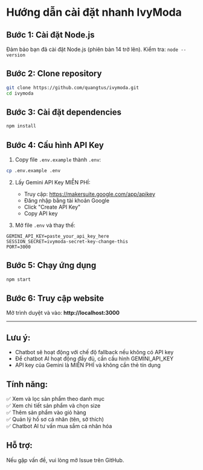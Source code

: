 # Hướng dẫn cài đặt nhanh IvyModa

## Bước 1: Cài đặt Node.js
Đảm bảo bạn đã cài đặt Node.js (phiên bản 14 trở lên).
Kiểm tra: `node --version`

## Bước 2: Clone repository
```bash
git clone https://github.com/quangtus/ivymoda.git
cd ivymoda
```

## Bước 3: Cài đặt dependencies
```bash
npm install
```

## Bước 4: Cấu hình API Key
1. Copy file `.env.example` thành `.env`:
```bash
cp .env.example .env
```

2. Lấy Gemini API Key MIỄN PHÍ:
   - Truy cập: https://makersuite.google.com/app/apikey
   - Đăng nhập bằng tài khoản Google
   - Click "Create API Key"
   - Copy API key

3. Mở file `.env` và thay thế:
```env
GEMINI_API_KEY=paste_your_api_key_here
SESSION_SECRET=ivymoda-secret-key-change-this
PORT=3000
```

## Bước 5: Chạy ứng dụng
```bash
npm start
```

## Bước 6: Truy cập website
Mở trình duyệt và vào: **http://localhost:3000**

---

## Lưu ý:
- Chatbot sẽ hoạt động với chế độ fallback nếu không có API key
- Để chatbot AI hoạt động đầy đủ, cần cấu hình GEMINI_API_KEY
- API key của Gemini là MIỄN PHÍ và không cần thẻ tín dụng

## Tính năng:
✅ Xem và lọc sản phẩm theo danh mục  
✅ Xem chi tiết sản phẩm và chọn size  
✅ Thêm sản phẩm vào giỏ hàng  
✅ Quản lý hồ sơ cá nhân (tên, sở thích)  
✅ Chatbot AI tư vấn mua sắm cá nhân hóa  

## Hỗ trợ:
Nếu gặp vấn đề, vui lòng mở Issue trên GitHub.
